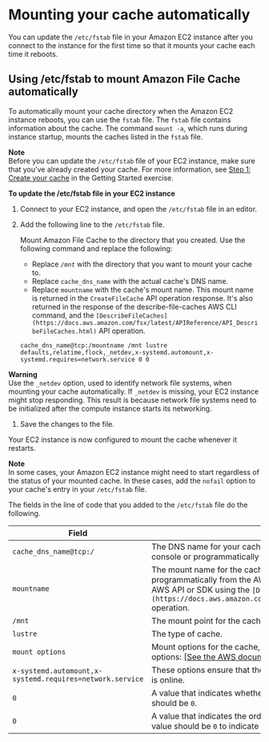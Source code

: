 # Mounting your cache automatically<a name="mount-fs-auto-mount-onreboot"></a>

 You can update the `/etc/fstab` file in your Amazon EC2 instance after you connect to the instance for the first time so that it mounts your cache each time it reboots\.

## Using /etc/fstab to mount Amazon File Cache automatically<a name="lustre-mount-fs-auto-mount-update-fstab"></a>

To automatically mount your cache directory when the Amazon EC2 instance reboots, you can use the `fstab` file\. The `fstab` file contains information about the cache\. The command `mount -a`, which runs during instance startup, mounts the caches listed in the `fstab` file\.

**Note**  
Before you can update the `/etc/fstab` file of your EC2 instance, make sure that you've already created your cache\. For more information, see [Step 1: Create your cache](getting-started-step1.md) in the Getting Started exercise\.

**To update the /etc/fstab file in your EC2 instance**

1. Connect to your EC2 instance, and open the `/etc/fstab` file in an editor\.

1. Add the following line to the `/etc/fstab` file\.

   Mount Amazon File Cache to the directory that you created\. Use the following command and replace the following:
   + Replace *`/mnt`* with the directory that you want to mount your cache to\.
   + Replace `cache_dns_name` with the actual cache's DNS name\.
   + Replace `mountname` with the cache's mount name\. This mount name is returned in the `CreateFileCache` API operation response\. It's also returned in the response of the describe\-file\-caches AWS CLI command, and the `[DescribeFileCaches](https://docs.aws.amazon.com/fsx/latest/APIReference/API_DescribeFileCaches.html)` API operation\.

   ```
   cache_dns_name@tcp:/mountname /mnt lustre defaults,relatime,flock,_netdev,x-systemd.automount,x-systemd.requires=network.service 0 0
   ```
**Warning**  
Use the `_netdev` option, used to identify network file systems, when mounting your cache automatically\. If `_netdev` is missing, your EC2 instance might stop responding\. This result is because network file systems need to be initialized after the compute instance starts its networking\.

1. Save the changes to the file\.

Your EC2 instance is now configured to mount the cache whenever it restarts\.

**Note**  
In some cases, your Amazon EC2 instance might need to start regardless of the status of your mounted cache\. In these cases, add the `nofail` option to your cache's entry in your `/etc/fstab` file\.

The fields in the line of code that you added to the `/etc/fstab` file do the following\.


| Field | Description | 
| --- | --- | 
|  `cache_dns_name@tcp:/`  |  The DNS name for your cache, which identifies it\. You can get this name from the console or programmatically from the AWS CLI or an AWS SDK\.  | 
|  `mountname`  | The mount name for the cache\. You can get this name from the console or programmatically from the AWS CLI using the describe\-file\-caches command or the AWS API or SDK using the `[DescribeFileSystems](https://docs.aws.amazon.com/fsx/latest/APIReference/API_DescribeFileCaches.html)` operation\. | 
|  `/mnt`  |  The mount point for the cache on your EC2 instance\.  | 
|  `lustre`  |  The type of cache\.  | 
|  `mount options`  |  Mount options for the cache, presented as a comma\-separated list of the following options: [\[See the AWS documentation website for more details\]](http://docs.aws.amazon.com/fsx/latest/FileCacheGuide/mount-fs-auto-mount-onreboot.html)  | 
|  `x-systemd.automount,x-systemd.requires=network.service`  |  These options ensure that the auto mounter does not run until the network connectivity is online\.  | 
|  `0`  |  A value that indicates whether the cache should be backed up by `dump`\. This value should be `0`\.  | 
|  `0`  |  A value that indicates the order in which `fsck` checks caches at boot\. For caches, this value should be `0` to indicate that `fsck` should not run at startup\.  | 